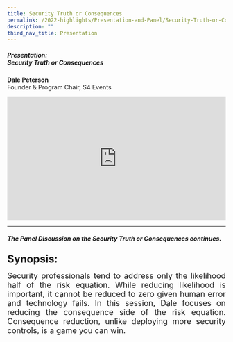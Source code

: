 ```yaml
---
title: Security Truth or Consequences
permalink: /2022-highlights/Presentation-and-Panel/Security-Truth-or-Consequences
description: ""
third_nav_title: Presentation
---
```

##### **Presentation: <br>Security Truth or Consequences**
<b>Dale Peterson</b><br> Founder & Program Chair, S4 Events<br>
<div class="video-container">
<iframe width="853" height="315" src="https://www.youtube.com/embed/CZ1-Ns6Fqxw" frameborder="0" allow="accelerometer; autoplay; encrypted-media; gyroscope; picture-in-picture" allowfullscreen></iframe></div>

<hr class="my-3 border-primary" />	

##### **The Panel Discussion on the Security Truth or Consequences continues.**
<font size=5><b> Synopsis: </b></font>

<p style="text-align:justify"><font size="4">Security professionals tend to address only the likelihood half of the risk equation. While reducing likelihood is important, it cannot be reduced to zero given human error and technology fails. In this session, Dale focuses on reducing the consequence side of the risk equation. Consequence reduction, unlike deploying more security controls, is a game you can win.</font></p><br><br>






<style type="text/css"> 
	    .video-container {
      position: relative;
      padding-bottom: 56.25%; /* 16:9 */
      height: 0;
    }
    .video-container iframe {
      position: absolute;
      top: 0;
      left: 0;
      width: 100%;
      height: 100%;
    }
	</style>